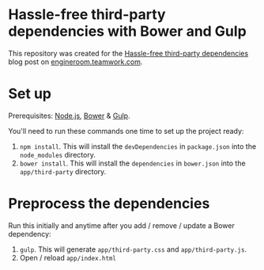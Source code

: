 Hassle-free third-party dependencies with Bower and Gulp
=========================                               

This repository was created for the [Hassle-free third-party dependencies](http://engineroom.teamwork.com/hassle-free-third-party-dependencies) blog post on [engineroom.teamwork.com](http://engineroom.teamwork.com).

# Set up

Prerequisites: [Node.js](http://nodejs.org/), [Bower](http://bower.io) & [Gulp](http://gulpjs.com).

You'll need to run these commands one time to set up the project ready:

1. `npm install`. This will install the `devDependencies` in `package.json` into the `node_modules` directory.
2. `bower install`. This will install the `dependencies` in `bower.json` into the `app/third-party` directory.

# Preprocess the dependencies

Run this initially and anytime after you add / remove / update a Bower dependency:

1. `gulp`. This will generate `app/third-party.css` and `app/third-party.js`.
2. Open / reload `app/index.html`